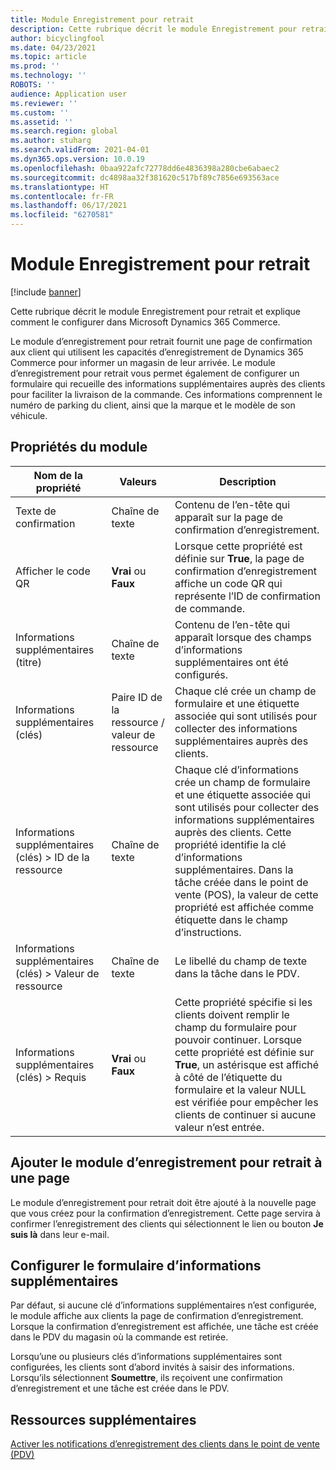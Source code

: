 ```yaml
---
title: Module Enregistrement pour retrait
description: Cette rubrique décrit le module Enregistrement pour retrait et explique comment le configurer dans Microsoft Dynamics 365 Commerce.
author: bicyclingfool
ms.date: 04/23/2021
ms.topic: article
ms.prod: ''
ms.technology: ''
ROBOTS: ''
audience: Application user
ms.reviewer: ''
ms.custom: ''
ms.assetid: ''
ms.search.region: global
ms.author: stuharg
ms.search.validFrom: 2021-04-01
ms.dyn365.ops.version: 10.0.19
ms.openlocfilehash: 0baa922afc72778dd6e4836398a280cbe6abaec2
ms.sourcegitcommit: dc4898aa32f381620c517bf89c7856e693563ace
ms.translationtype: HT
ms.contentlocale: fr-FR
ms.lasthandoff: 06/17/2021
ms.locfileid: "6270581"
---
```

# <a name="check-in-for-pickup-module"></a>Module Enregistrement pour retrait

[!include [banner](includes/banner.md)]

Cette rubrique décrit le module Enregistrement pour retrait et explique comment le configurer dans Microsoft Dynamics 365 Commerce.

Le module d’enregistrement pour retrait fournit une page de confirmation aux client qui utilisent les capacités d’enregistrement de Dynamics 365 Commerce pour informer un magasin de leur arrivée. Le module d’enregistrement pour retrait vous permet également de configurer un formulaire qui recueille des informations supplémentaires auprès des clients pour faciliter la livraison de la commande. Ces informations comprennent le numéro de parking du client, ainsi que la marque et le modèle de son véhicule. 

## <a name="module-properties"></a>Propriétés du module

| Nom de la propriété | Valeurs | Description |
|---------------|--------|-------------|
| Texte de confirmation | Chaîne de texte | Contenu de l’en-tête qui apparaît sur la page de confirmation d’enregistrement. |
| Afficher le code QR | **Vrai** ou **Faux** | Lorsque cette propriété est définie sur **True**, la page de confirmation d’enregistrement affiche un code QR qui représente l’ID de confirmation de commande. |
| Informations supplémentaires (titre) | Chaîne de texte | Contenu de l’en-tête qui apparaît lorsque des champs d’informations supplémentaires ont été configurés. |
| Informations supplémentaires (clés) | Paire ID de la ressource / valeur de ressource | Chaque clé crée un champ de formulaire et une étiquette associée qui sont utilisés pour collecter des informations supplémentaires auprès des clients. |
| Informations supplémentaires (clés) \> ID de la ressource | Chaîne de texte | Chaque clé d’informations crée un champ de formulaire et une étiquette associée qui sont utilisés pour collecter des informations supplémentaires auprès des clients. Cette propriété identifie la clé d’informations supplémentaires. Dans la tâche créée dans le point de vente (POS), la valeur de cette propriété est affichée comme étiquette dans le champ d’instructions. |
| Informations supplémentaires (clés) \> Valeur de ressource | Chaîne de texte | Le libellé du champ de texte dans la tâche dans le PDV. |
| Informations supplémentaires (clés) \> Requis | **Vrai** ou **Faux** | Cette propriété spécifie si les clients doivent remplir le champ du formulaire pour pouvoir continuer. Lorsque cette propriété est définie sur **True**, un astérisque est affiché à côté de l’étiquette du formulaire et la valeur NULL est vérifiée pour empêcher les clients de continuer si aucune valeur n’est entrée. |

## <a name="add-the-check-in-for-pickup-module-to-a-page"></a>Ajouter le module d’enregistrement pour retrait à une page

Le module d’enregistrement pour retrait doit être ajouté à la nouvelle page que vous créez pour la confirmation d’enregistrement. Cette page servira à confirmer l’enregistrement des clients qui sélectionnent le lien ou bouton **Je suis là** dans leur e-mail. 

## <a name="configure-the-additional-information-form"></a>Configurer le formulaire d’informations supplémentaires

Par défaut, si aucune clé d’informations supplémentaires n’est configurée, le module affiche aux clients la page de confirmation d’enregistrement. Lorsque la confirmation d’enregistrement est affichée, une tâche est créée dans le PDV du magasin où la commande est retirée.

Lorsqu’une ou plusieurs clés d’informations supplémentaires sont configurées, les clients sont d’abord invités à saisir des informations. Lorsqu’ils sélectionnent **Soumettre**, ils reçoivent une confirmation d’enregistrement et une tâche est créée dans le PDV. 

## <a name="additional-resources"></a>Ressources supplémentaires

[Activer les notifications d’enregistrement des clients dans le point de vente (PDV)](enable-customer-check-in.md)
